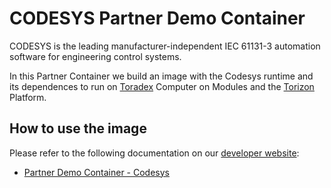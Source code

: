 # CODESYS Partner Demo Container #

CODESYS is the leading manufacturer-independent IEC 61131-3 automation software
for engineering control systems.

In this Partner Container we build an image with the Codesys runtime and its
dependences to run on [Toradex](https://www.toradex.com) Computer on Modules and the
[Torizon](https://www.toradex.com/operating-systems/torizon) Platform.

## How to use the image ##

Please refer to the following documentation on our [developer website](https://developer.toradex.com):

- [Partner Demo Container - Codesys](https://developer.toradex.com/knowledge-base/codesys-partner-container)